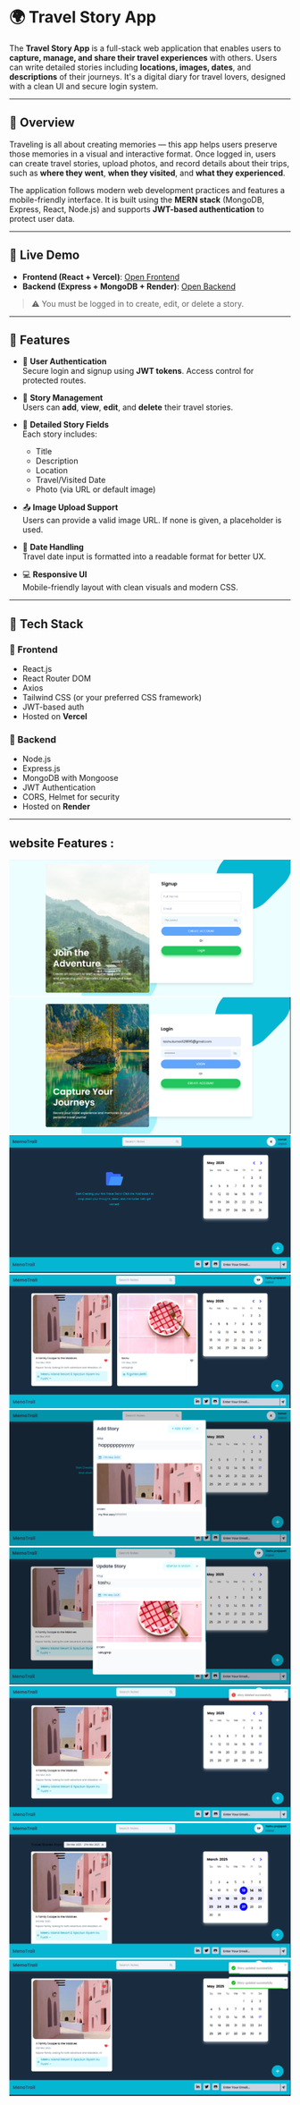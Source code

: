 # 🌍 Travel Story App

The **Travel Story App** is a full-stack web application that enables users to **capture, manage, and share their travel experiences** with others. Users can write detailed stories including **locations, images, dates**, and **descriptions** of their journeys. It's a digital diary for travel lovers, designed with a clean UI and secure login system.

---

## 📖 Overview
 
Traveling is all about creating memories — this app helps users preserve those memories in a visual and interactive format. Once logged in, users can create travel stories, upload photos, and record details about their trips, such as **where they went**, **when they visited**, and **what they experienced**. 

The application follows modern web development practices and features a mobile-friendly interface. It is built using the **MERN stack** (MongoDB, Express, React, Node.js) and supports **JWT-based authentication** to protect user data.

---

## 🚀 Live Demo

- **Frontend (React + Vercel)**: [Open Frontend](https://your-frontend-url.vercel.app)
- **Backend (Express + MongoDB + Render)**: [Open Backend](https://your-backend-url.onrender.com)

> ⚠️ You must be logged in to create, edit, or delete a story.

---

## 🎯 Features

- 🔐 **User Authentication**  
  Secure login and signup using **JWT tokens**. Access control for protected routes.

- 📝 **Story Management**  
  Users can **add**, **view**, **edit**, and **delete** their travel stories.

- 📍 **Detailed Story Fields**  
  Each story includes:
  - Title
  - Description
  - Location
  - Travel/Visited Date
  - Photo (via URL or default image)

- 📤 **Image Upload Support**  
  Users can provide a valid image URL. If none is given, a placeholder is used.

- 📆 **Date Handling**  
  Travel date input is formatted into a readable format for better UX.

- 💻 **Responsive UI**  
  Mobile-friendly layout with clean visuals and modern CSS.

---

## 🧱 Tech Stack

### 🔹 Frontend
- React.js
- React Router DOM
- Axios
- Tailwind CSS (or your preferred CSS framework)
- JWT-based auth
- Hosted on **Vercel**

### 🔹 Backend
- Node.js
- Express.js
- MongoDB with Mongoose
- JWT Authentication
- CORS, Helmet for security
- Hosted on **Render**

---


## website Features :
![Register Screen](./ss/reg.png)
![Login Screen](./ss/login.png)
![Main Screen](./ss/mainS.png)
![first Main Screen](./ss/screen.png)
![add Screen](./ss/add.png)
![update Screen](./ss/update.png)
![delete Screen](./ss/delete.png)
![search Screen](./ss/search.png)
![favorite Screen](./ss/favorite.png)

